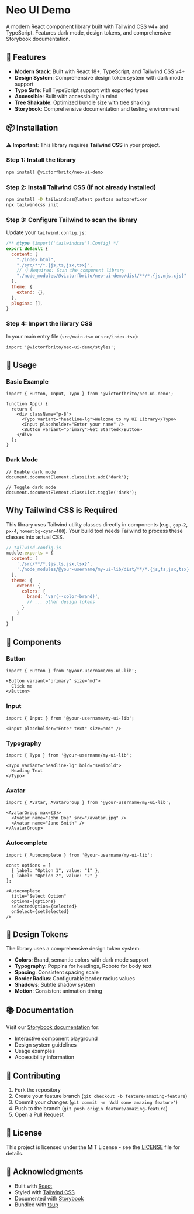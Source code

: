 # Neo UI Demo

A modern React component library built with Tailwind CSS v4+ and TypeScript. Features dark mode, design tokens, and comprehensive Storybook documentation.

## 🚀 Features

- **Modern Stack**: Built with React 18+, TypeScript, and Tailwind CSS v4+
- **Design System**: Comprehensive design token system with dark mode support
- **Type Safe**: Full TypeScript support with exported types
- **Accessible**: Built with accessibility in mind
- **Tree Shakable**: Optimized bundle size with tree shaking
- **Storybook**: Comprehensive documentation and testing environment

## 📦 Installation

⚠️ **Important**: This library requires **Tailwind CSS** in your project.

### Step 1: Install the library

```bash
npm install @victorfbrito/neo-ui-demo
```

### Step 2: Install Tailwind CSS (if not already installed)

```bash
npm install -D tailwindcss@latest postcss autoprefixer
npx tailwindcss init
```

### Step 3: Configure Tailwind to scan the library

Update your `tailwind.config.js`:

```js
/** @type {import('tailwindcss').Config} */
export default {
  content: [
    "./index.html",
    "./src/**/*.{js,ts,jsx,tsx}",
    // 👇 Required: Scan the component library
    "./node_modules/@victorfbrito/neo-ui-demo/dist/**/*.{js,mjs,cjs}"
  ],
  theme: {
    extend: {},
  },
  plugins: [],
}
```

### Step 4: Import the library CSS

In your main entry file (`src/main.tsx` or `src/index.tsx`):

```tsx
import '@victorfbrito/neo-ui-demo/styles';
```

## 🎨 Usage

### Basic Example

```tsx
import { Button, Input, Typo } from '@victorfbrito/neo-ui-demo';

function App() {
  return (
    <div className="p-8">
      <Typo variant="headline-lg">Welcome to My UI Library</Typo>
      <Input placeholder="Enter your name" />
      <Button variant="primary">Get Started</Button>
    </div>
  );
}
```

### Dark Mode

```tsx
// Enable dark mode
document.documentElement.classList.add('dark');

// Toggle dark mode
document.documentElement.classList.toggle('dark');
```

## Why Tailwind CSS is Required

This library uses Tailwind utility classes directly in components (e.g., `gap-2`, `px-4`, `hover:bg-cyan-400`). Your build tool needs Tailwind to process these classes into actual CSS.

```js
// tailwind.config.js
module.exports = {
  content: [
    './src/**/*.{js,ts,jsx,tsx}',
    './node_modules/@your-username/my-ui-lib/dist/**/*.{js,ts,jsx,tsx}'
  ],
  theme: {
    extend: {
      colors: {
        brand: 'var(--color-brand)',
        // ... other design tokens
      }
    }
  }
}
```

## 🧩 Components

### Button
```tsx
import { Button } from '@your-username/my-ui-lib';

<Button variant="primary" size="md">
  Click me
</Button>
```

### Input
```tsx
import { Input } from '@your-username/my-ui-lib';

<Input placeholder="Enter text" size="md" />
```

### Typography
```tsx
import { Typo } from '@your-username/my-ui-lib';

<Typo variant="headline-lg" bold="semibold">
  Heading Text
</Typo>
```

### Avatar
```tsx
import { Avatar, AvatarGroup } from '@your-username/my-ui-lib';

<AvatarGroup max={3}>
  <Avatar name="John Doe" src="/avatar.jpg" />
  <Avatar name="Jane Smith" />
</AvatarGroup>
```

### Autocomplete
```tsx
import { Autocomplete } from '@your-username/my-ui-lib';

const options = [
  { label: "Option 1", value: "1" },
  { label: "Option 2", value: "2" }
];

<Autocomplete
  title="Select Option"
  options={options}
  selectedOption={selected}
  onSelect={setSelected}
/>
```

## 🎨 Design Tokens

The library uses a comprehensive design token system:

- **Colors**: Brand, semantic colors with dark mode support
- **Typography**: Poppins for headings, Roboto for body text
- **Spacing**: Consistent spacing scale
- **Border Radius**: Configurable border radius values
- **Shadows**: Subtle shadow system
- **Motion**: Consistent animation timing

## 📚 Documentation

Visit our [Storybook documentation](https://your-username.github.io/my-ui-lib) for:
- Interactive component playground
- Design system guidelines
- Usage examples
- Accessibility information

## 🤝 Contributing

1. Fork the repository
2. Create your feature branch (`git checkout -b feature/amazing-feature`)
3. Commit your changes (`git commit -m 'Add some amazing feature'`)
4. Push to the branch (`git push origin feature/amazing-feature`)
5. Open a Pull Request

## 📄 License

This project is licensed under the MIT License - see the [LICENSE](LICENSE) file for details.

## 🙏 Acknowledgments

- Built with [React](https://reactjs.org/)
- Styled with [Tailwind CSS](https://tailwindcss.com/)
- Documented with [Storybook](https://storybook.js.org/)
- Bundled with [tsup](https://tsup.egoist.sh/)